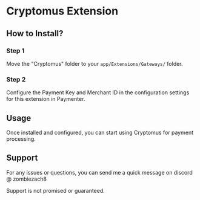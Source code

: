 # Cryptomus Extension

## How to Install?

### Step 1
Move the "Cryptomus" folder to your `app/Extensions/Gateways/` folder.

### Step 2
Configure the Payment Key and Merchant ID in the configuration settings for this extension in Paymenter.

## Usage
Once installed and configured, you can start using Cryptomus for payment processing.

## Support
For any issues or questions, you can send me a quick message on discord @ zombiezach8

Support is not promised or guaranteed.
